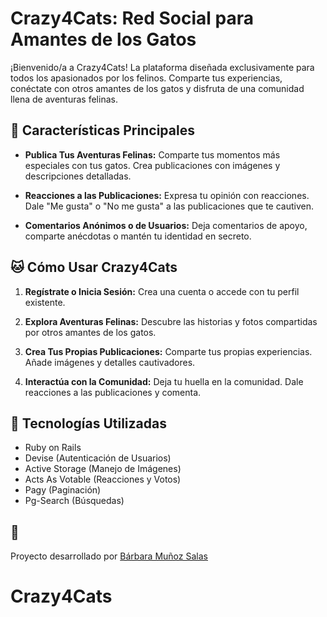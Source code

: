 
# Crazy4Cats: Red Social para Amantes de los Gatos

¡Bienvenido/a a Crazy4Cats! La plataforma diseñada exclusivamente para todos los apasionados por los felinos. Comparte tus experiencias, conéctate con otros amantes de los gatos y disfruta de una comunidad llena de aventuras felinas.

## 🐾 Características Principales

- **Publica Tus Aventuras Felinas:** Comparte tus momentos más especiales con tus gatos. Crea publicaciones con imágenes y descripciones detalladas.

- **Reacciones a las Publicaciones:** Expresa tu opinión con reacciones. Dale "Me gusta" o "No me gusta" a las publicaciones que te cautiven.

- **Comentarios Anónimos o de Usuarios:** Deja comentarios de apoyo, comparte anécdotas o mantén tu identidad en secreto.

## 🐱 Cómo Usar Crazy4Cats

1. **Regístrate o Inicia Sesión:** Crea una cuenta o accede con tu perfil existente.

2. **Explora Aventuras Felinas:** Descubre las historias y fotos compartidas por otros amantes de los gatos.

3. **Crea Tus Propias Publicaciones:** Comparte tus propias experiencias. Añade imágenes y detalles cautivadores.

4. **Interactúa con la Comunidad:** Deja tu huella en la comunidad. Dale reacciones a las publicaciones y comenta.

## 💎 Tecnologías Utilizadas

- Ruby on Rails
- Devise (Autenticación de Usuarios)
- Active Storage (Manejo de Imágenes)
- Acts As Votable (Reacciones y Votos)
- Pagy (Paginación)
- Pg-Search (Búsquedas)

## 📄 
Proyecto desarrollado por [Bárbara Muñoz Salas](https://github.com/BarbaraMunoz)

# Crazy4Cats
